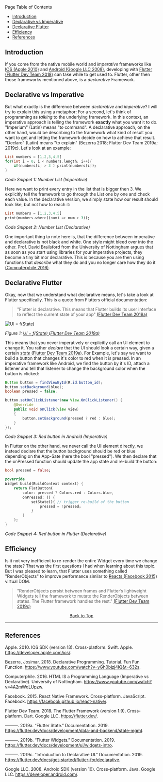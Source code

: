 Page Table of Contents
- [Introduction](#introduction)
- [Declarative vs Imperative](#declarative-vs-imperative)
- [Declarative Flutter](#declarative-flutter)
- [Efficiency](#efficiency)
- [References](#references)

## Introduction
If you come from the native mobile world and _imperative_ frameworks like [IOS (Apple 2010)](https://developer.apple.com/ios/) and [Android (Google LLC 2008)](https://developer.android.com/), developing with [Flutter (Flutter Dev Team 2018)](https://flutter.dev/) can take while to get used to. Flutter, other then those frameworks mentioned above, is a _declarative_ Framework. 

## Declarative vs Imperative
But what exactly is the difference between _declarative_ and _imperative_? I will try to explain this using a metaphor: For a second, let's think of programming as _talking_ to the underlying framework. In this context, an imperative approach is telling the framework **exactly** what you want it to do. "Imperium" (Latin) means "to command". A declarative approach, on the other hand, would be describing to the framework what kind of result you want to get and letting the framework decide on how to achieve that result. "Declaro" (Latin) means "to explain" (Bezerra 2018; Flutter Dev Team 2019a; 2019c). Let's look at an example:

```dart
List numbers = [1,2,3,4,5]
for(int i = 0; i < numbers.length; i++){
    if(numbers[i] > 3 ) print(numbers[i]);     
}
```
_Code Snippet 1: Number List (Imperative)_

Here we want to print every entry in the list that is bigger then 3. We explicitly tell the framework to go through the List one by one and check each value. In the declarative version, we simply state how our result should look like, but not how to reach it:

```dart
List numbers = [1,2,3,4,5]
print(numbers.where((num) => num > 3));
```
_Code Snippet 2: Number List (Declarative)_

One important thing to note here is, that the difference between imperative and declarative is not black and white. One style might bleed over into the other. Prof. David Brailsford from the University of Nottingham argues that as soon as you start using libraries for your imperative projects, they become a tiny bit mor declarative. This is because you are then using functions that _describe_ what they do and you no longer care how they do it [(Computerphile 2016)](https://www.youtube.com/watch?v=4A2mWqLUpzw).

## Declarative Flutter
Okay, now that we understand what declarative means, let's take a look at Flutter specifically. This is a quote from Flutters official documentation:

> "Flutter is declarative. This means that Flutter builds its user interface to reflect the current state of your app" [(Flutter Dev Team 2019a)](https://flutter.dev/docs/development/data-and-backend/state-mgmt/declarative)

![UI = f(State)](https://github.com/Fasust/flutter-guide/wiki//.images/ui-equals-function-of-state.png)

_Figure 1: [UI = f(State) (Flutter Dev Team 2019a)](https://flutter.dev/docs/development/data-and-backend/state-mgmt/declarative)_

This means that you never imperatively or explicitly call an UI element to change it. You rather _declare_ that the UI should look a certain way, given a certain [_state_ (Flutter Dev Team 2019a)](https://flutter.dev/docs/development/data-and-backend/state-mgmt). For Example, let's say we want to build a button that changes it's color to red when it is pressed. In an imperative framework like Android, we find the button by it's ID, attach a listener and tell that listener to change the background color when the button is clicked:

```java
Button button = findViewById(R.id.button_id);
button.setBackground(blue);
boolean pressed = false;

button.setOnClickListener(new View.OnClickListener() { 
    @Override
    public void onClick(View view) 
    { 
        button.setBackground(pressed ? red : blue);
    } 
}); 
```
_Code Snippet 3: Red button in Android (Imperative)_

In Flutter on the other hand, we never call the UI element directly, we instead declare that the button background should be red or blue depending on the App-Sate (here the bool "pressed"). We then declare that the onPressed function should update the app state and re-build the button:

```dart
bool pressed = false;

@override
Widget build(BuildContext context) {
    return FlatButton(
        color: pressed ? Colors.red : Colors.blue,
        onPressed: () {
            setState(){ // trigger re-build of the button
                pressed = !pressed;
            } 
        }
    );
}
```
_Code Snippet 4: Red button in Flutter (Declarative)_

## Efficiency 
Is it not very inefficient to re-render the entire Widget every time we change the state? That was the first questions I had when learning about this topic. But I was pleased to learn, that Flutter uses something called "RenderObjects" to improve performance similar to [Reacts (Facebook 2015)](https://facebook.github.io/react-native/) virtual DOM.
> "RenderObjects persist between frames and Flutter’s lightweight Widgets tell the framework to mutate the RenderObjects between states. The Flutter framework handles the rest." [(Flutter Dev Team 2019c)](https://flutter.dev/docs/get-started/flutter-for/declarative)

<p align="center"><a href="#">Back to Top</a></center></p>

---
## References 
Apple. 2010. IOS SDK (version 13). Cross-platform. Swift. Apple. https://developer.apple.com/ios/.

Bezerra, Josimar. 2018. Declarative Programming. Tutorial. Fun Fun Function. https://www.youtube.com/watch?v=yGh0bjzj4IQ&t=632s.

Computerphile. 2016. HTML IS a Programming Language (Imperative vs Declarative). University of Nottingham. https://www.youtube.com/watch?v=4A2mWqLUpzw.

Facebook. 2015. React Native Framework. Cross-platform. JavaScript. Facebook. https://facebook.github.io/react-native/.

Flutter Dev Team. 2018. The Flutter Framework (version 1.9). Cross-platform. Dart. Google LLC. https://flutter.dev/.

———. 2019a. “Flutter State.” Documentation. 2019. https://flutter.dev/docs/development/data-and-backend/state-mgmt.

———. 2019b. “Flutter Widgets.” Documentation. 2019. https://flutter.dev/docs/development/ui/widgets-intro.

———. 2019c. “Introduction to Declarative UI.” Documentation. 2019. https://flutter.dev/docs/get-started/flutter-for/declarative.

Google LLC. 2008. Android SDK (version 10). Cross-platform. Java. Google LLC. https://developer.android.com/.
